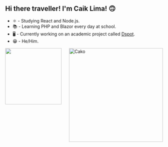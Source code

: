 ## Hi there traveller! I'm Caik Lima! 🙃

<div>
  
  <div style="display:flex_box;">
    <ul>
      <li> ⚛️ - Studying React and Node.js.</li>
      <li> 📚 - Learning PHP and Blazor every day at school.</li>
      <li> 🖥️ - Currently working on an academic project called <a href="https://github.com/Caik0/Dspot-Project">Dspot</a>.</li>
      <li> 😁 - He/Him.</li>
    </ul>

  </div>
  
  <img height="180em" src="https://github-readme-stats.vercel.app/api/top-langs/?username=Caik0&layout=compact&theme=cobalt"/> <img  height="300em" align="right" alt="Cako" src="https://cdn.discordapp.com/attachments/1212942556212764742/1261935090905124864/ae1a3228917786b1c62c8f4ee9a827fe.gif?ex=6694c423&is=669372a3&hm=b8fe3618b54edfde627fb59bd5f2f9b3474b5e558e5109f486addba7ce69c51b&"/>
</div>


##

